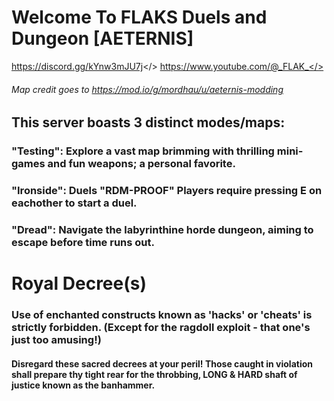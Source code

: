 # Welcome To FLAKS Duels and Dungeon [AETERNIS]
<a id="Join Our Discord">https://discord.gg/kYnw3mJU7j</>
<a id="My Mordhau Videos">https://www.youtube.com/@_FLAK_</>
###### Map credit goes to <a id="Aleks_">https://mod.io/g/mordhau/u/aeternis-modding
## This server boasts 3 distinct modes/maps:
### "Testing": Explore a vast map brimming with thrilling mini-games and fun weapons; a personal favorite.
### "Ironside": Duels "RDM-PROOF" Players require pressing E on eachother to start a duel.
### "Dread": Navigate the labyrinthine horde dungeon, aiming to escape before time runs out.


# Royal Decree(s)
### Use of enchanted constructs known as 'hacks' or 'cheats' is strictly forbidden. (Except for the ragdoll exploit - that one's just too amusing!)

#### Disregard these sacred decrees at your peril! Those caught in violation shall prepare thy tight rear for the throbbing, LONG & HARD shaft of justice known as the banhammer. 
